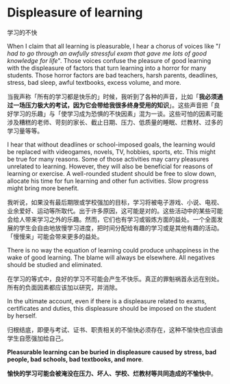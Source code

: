 # Displeasure of learning

学习的不快

When I claim that all learning is pleasurable, I hear a chorus of voices like "*I had to go through an awfully stressful exam that gave me lots of good knowledge for life*". Those voices confuse the pleasure of good learning with the displeasure of factors that turn learning into a horror for many students. Those horror factors are bad teachers, harsh parents, deadlines, stress, bad sleep, awful textbooks, excess volume, and more.

当我声称「所有的学习都是快乐的」时候，我听到了各种的声音，比如「**我必须通过一场压力极大的考试，因为它会带给我很多终身受用的知识**」。这些声音把「良好学习的乐趣」与「使学习成为恐惧的不快因素」混为一谈。这些可怕的因素可能涉及糟糕的老师、苛刻的家长、截止日期、压力、低质量的睡眠、烂教材、过多的学习量等等。

I hear that without deadlines or school-imposed goals, the learning would be replaced with videogames, novels, TV, hobbies, sports, etc. This might be true for many reasons. Some of those activities may carry pleasures unrelated to learning. However, they will also be beneficial for reasons of learning or exercise. A well-rounded student should be free to slow down, allocate his time for fun learning and other fun activities. Slow progress might bring more benefit.

我听说，如果没有最后期限或学校强加的目标，学习将被电子游戏、小说、电视、业余爱好、运动等所取代。出于许多原因，这可能是对的。这些活动中的某些可能会给人带来学习之外的乐趣。然而，它们也有学习或锻炼方面的益处。一个全面发展的学生会自由地放慢学习进度，把时间分配给有趣的学习或是其他有趣的活动。「慢慢来」可能会带来更多的益处。

There is no way the equation of learning could produce unhappiness in the wake of good learning. The blame will always be elsewhere. All negatives should be studied and eliminated.

在学习的等式中，良好的学习不可能会产生不快乐。真正的罪魁祸首永远在别处。所有的负面因素都应该加以研究，并消除。

In the ultimate account, even if there is a displeasure related to exams, certificates and duties, this displeasure should be imposed on the student by herself.

归根结底，即便与考试、证书、职责相关的不愉快必须存在，这种不愉快也应该由学生自愿强加给自己。

**Pleasurable learning can be buried in displeasure caused by stress, bad people, bad schools, bad textbooks, and more**.

**愉快的学习可能会被淹没在压力、坏人、学校、烂教材等共同造成的不愉快中**。